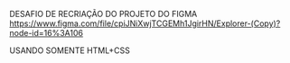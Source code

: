 DESAFIO DE RECRIAÇÃO DO PROJETO DO FIGMA
https://www.figma.com/file/cpiJNiXwjTCGEMh1JgirHN/Explorer-(Copy)?node-id=16%3A106

USANDO SOMENTE HTML+CSS